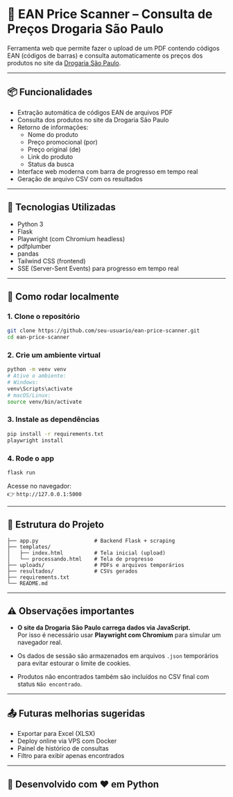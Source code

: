 # 🧪 EAN Price Scanner – Consulta de Preços Drogaria São Paulo

Ferramenta web que permite fazer o upload de um PDF contendo códigos EAN (códigos de barras) e consulta automaticamente os preços dos produtos no site da [Drogaria São Paulo](https://www.drogariasaopaulo.com.br).

---

## 📦 Funcionalidades

- Extração automática de códigos EAN de arquivos PDF
- Consulta dos produtos no site da Drogaria São Paulo
- Retorno de informações:
  - Nome do produto
  - Preço promocional (por)
  - Preço original (de)
  - Link do produto
  - Status da busca
- Interface web moderna com barra de progresso em tempo real
- Geração de arquivo CSV com os resultados

---

## 🧰 Tecnologias Utilizadas

- Python 3
- Flask
- Playwright (com Chromium headless)
- pdfplumber
- pandas
- Tailwind CSS (frontend)
- SSE (Server-Sent Events) para progresso em tempo real

---

## 🚀 Como rodar localmente

### 1. Clone o repositório

```bash
git clone https://github.com/seu-usuario/ean-price-scanner.git
cd ean-price-scanner
```

### 2. Crie um ambiente virtual

```bash
python -m venv venv
# Ative o ambiente:
# Windows:
venv\Scripts\activate
# macOS/Linux:
source venv/bin/activate
```

### 3. Instale as dependências

```bash
pip install -r requirements.txt
playwright install
```

### 4. Rode o app

```bash
flask run
```

Acesse no navegador:  
👉 `http://127.0.0.1:5000`

---

## 📁 Estrutura do Projeto

```
├── app.py                  # Backend Flask + scraping
├── templates/
│   ├── index.html          # Tela inicial (upload)
│   └── processando.html    # Tela de progresso
├── uploads/                # PDFs e arquivos temporários
├── resultados/             # CSVs gerados
├── requirements.txt
└── README.md
```

---

## ⚠️ Observações importantes

- **O site da Drogaria São Paulo carrega dados via JavaScript.**  
  Por isso é necessário usar **Playwright com Chromium** para simular um navegador real.

- Os dados de sessão são armazenados em arquivos `.json` temporários para evitar estourar o limite de cookies.

- Produtos não encontrados também são incluídos no CSV final com status `Não encontrado`.

---

## 📤 Futuras melhorias sugeridas

- Exportar para Excel (XLSX)
- Deploy online via VPS com Docker
- Painel de histórico de consultas
- Filtro para exibir apenas encontrados

---

## 🐍 Desenvolvido com ❤️ em Python